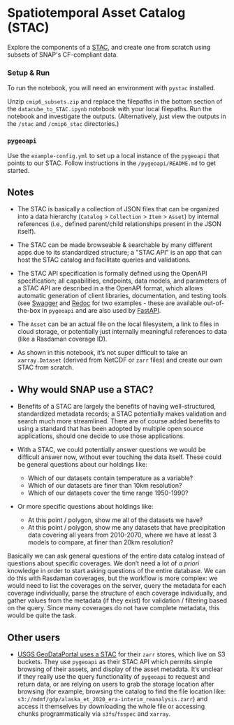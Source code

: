 # Spatiotemporal Asset Catalog (STAC)

Explore the components of a [STAC](https://stacspec.org/en), and create one from scratch using subsets of SNAP's CF-compliant data.

### Setup & Run

To run the notebook, you will need an environment with `pystac` installed.

Unzip `cmip6_subsets.zip` and replace the filepaths in the bottom section of the `datacube_to_STAC.ipynb` notebook with your local filepaths. Run the notebook and investigate the outputs. (Alternatively, just view the outputs in the `/stac` and `/cmip6_stac` directories.)

### `pygeoapi`

Use the `example-config.yml` to set up a local instance of the `pygeoapi` that points to our STAC. Follow instructions in the `/pygeoapi/README.md` to get started. 



## Notes

- The STAC is basically a collection of JSON files that can be organized into a data hierarchy (`Catalog` > `Collection` > `Item` > `Asset`) by internal references (i.e., defined parent/child relationships present in the JSON itself). 
- The STAC can be made browseable & searchable by many different apps due to its standardized structure; a "STAC API" is an app that can host the STAC catalog and facilitate queries and validations.
- The STAC API specification is formally defined using the OpenAPI specification; all capabilities, endpoints, data models, and parameters of a STAC API are described in a the OpenAPI format, which allows automatic generation of client libraries, documentation, and testing tools (see [Swagger](https://swagger.io/tools/swagger-ui/) and [Redoc](https://redocly.com/redoc) for two examples - these are available out-of-the-box in `pygeoapi` and are also used by [FastAPI](https://fastapi.tiangolo.com/).
- The `Asset` can be an actual file on the local filesystem, a link to files in cloud storage, or potentially just internally meaningful references to data (like a Rasdaman coverage ID).
- As shown in this notebook, it’s not super difficult to take an `xarray.Dataset` (derived from NetCDF or `zarr` files) and create our own STAC from scratch.


- ## Why would SNAP use a STAC?
- Benefits of a STAC are largely the benefits of having well-structured, standardized metadata records; a STAC potentially makes validation and search much more streamlined. There are of course added benefits to using a standard that has been adopted by multiple open source applications, should one decide to use those applications.
- With a STAC, we could potentially answer questions we would be difficult answer now, without ever touching the data itself. These could be general questions about our holdings like:
  - Which of our datasets contain temperature as a variable?
  - Which of our datasets are finer than 10km resolution?
  - Which of our datasets cover the time range 1950-1990?


- Or more specific questions about holdings like:
  - At this point / polygon, show me all of the datasets we have?
  - At this point / polygon, show me any datasets that have precipitation data covering all years from 2010-2070, where we have at least 3 models to compare, at finer than 20km resolution?


Basically we can ask general questions of the entire data catalog instead of questions about specific coverages. We don’t need a lot of _a priori_ knowledge in order to start asking questions of the entire database. We can do this with Rasdaman coverages, but the workflow is more complex: we would need to list the coverages on the server, query the metadata for each coverage individually, parse the structure of each coverage individually, and gather values from the metadata (if they exist) for validation / filtering based on the query. Since many coverages do not have complete metadata, this would be quite the task.

## Other users
- [USGS GeoDataPortal uses a STAC](https://api.water.usgs.gov/gdp/pygeoapi/stac?f=html) for their `zarr` stores, which live on S3 buckets. They use `pygeoapi` as their STAC API which permits simple browsing of their assets, and display of the asset metadata. It’s unclear if they really use the query functionality of `pygeoapi` to request and return data, or are relying on users to grab the storage location after browsing (for example, browsing the catalog to find the file location like: `s3://mdmf/gdp/alaska_et_2020_era-interim_reanalysis.zarr`) and access it themselves by downloading the whole file or accessing chunks programmatically via `s3fs`/`fsspec` and `xarray`. 



